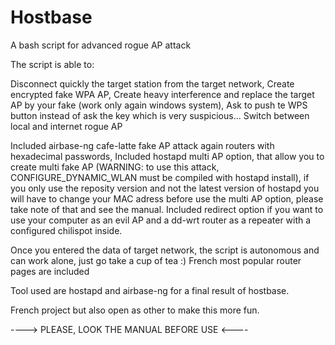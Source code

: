 # Hostbase
A bash script for advanced rogue AP attack  

The script is able to:

Disconnect quickly the target station from the target network,
Create encrypted fake WPA AP,
Create heavy interference and replace the target AP by your fake (work only again windows system),
Ask to push te WPS button instead of ask the key which is very suspicious...
Switch between local and internet rogue AP


Included airbase-ng cafe-latte fake AP attack again routers with hexadecimal passwords,
Included hostapd multi AP option, that allow you to create multi fake AP (WARNING: to use this attack, CONFIGURE_DYNAMIC_WLAN must be compiled with hostapd install), if you only use the reposity version and not the latest version of hostapd you will have to change your MAC adress before use the multi AP option, please take note of that and see the manual.
Included redirect option if you want to use your computer as an evil AP and a dd-wrt router as a repeater with a configured chilispot inside.


Once you entered the data of target network, the script is autonomous and can work alone, just go take a cup of tea :)
French most popular router pages are included

Tool used are hostapd and airbase-ng for a final result of hostbase.

French project but also open as other to make this more fun.

----> PLEASE, LOOK THE MANUAL BEFORE USE <----
